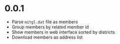 # 0.0.1

- Parse `mitgl.dat` file as members
- Group members by related member id
- Show members in web interface sorted by districts
- Download members as address list


